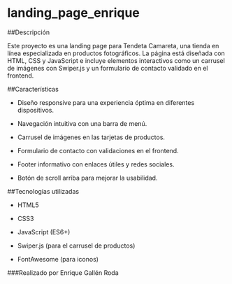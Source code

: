 # landing_page_enrique
##Descripción

Este proyecto es una landing page para Tendeta Camareta, una tienda en línea especializada en productos fotográficos. La página está diseñada con HTML, CSS y JavaScript e incluye elementos interactivos como un carrusel de imágenes con Swiper.js y un formulario de contacto validado en el frontend.

##Características

- Diseño responsive para una experiencia óptima en diferentes dispositivos.

- Navegación intuitiva con una barra de menú.

- Carrusel de imágenes en las tarjetas de productos.

- Formulario de contacto con validaciones en el frontend.

- Footer informativo con enlaces útiles y redes sociales.

- Botón de scroll arriba para mejorar la usabilidad.

##Tecnologías utilizadas

- HTML5

- CSS3

- JavaScript (ES6+)

- Swiper.js (para el carrusel de productos)

- FontAwesome (para iconos)

###Realizado por Enrique Gallén Roda
